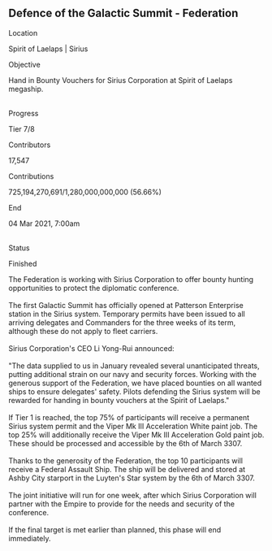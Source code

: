 ## Defence of the Galactic Summit - Federation

Location

Spirit of Laelaps \| Sirius

Objective

Hand in Bounty Vouchers for Sirius Corporation at Spirit of Laelaps
megaship.

\
Progress

Tier 7/8

Contributors

17,547

Contributions

725,194,270,691/1,280,000,000,000 (56.66%)

End

04 Mar 2021, 7:00am

\
Status

Finished

The Federation is working with Sirius Corporation to offer bounty
hunting opportunities to protect the diplomatic conference.\
\
The first Galactic Summit has officially opened at Patterson Enterprise
station in the Sirius system. Temporary permits have been issued to all
arriving delegates and Commanders for the three weeks of its term,
although these do not apply to fleet carriers.\
\
Sirius Corporation\'s CEO Li Yong-Rui announced:\
\
\"The data supplied to us in January revealed several unanticipated
threats, putting additional strain on our navy and security forces.
Working with the generous support of the Federation, we have placed
bounties on all wanted ships to ensure delegates\' safety. Pilots
defending the Sirius system will be rewarded for handing in bounty
vouchers at the Spirit of Laelaps.\"\
\
If Tier 1 is reached, the top 75% of participants will receive a
permanent Sirius system permit and the Viper Mk III Acceleration White
paint job. The top 25% will additionally receive the Viper Mk III
Acceleration Gold paint job. These should be processed and accessible by
the 6th of March 3307.\
\
Thanks to the generosity of the Federation, the top 10 participants will
receive a Federal Assault Ship. The ship will be delivered and stored at
Ashby City starport in the Luyten\'s Star system by the 6th of March
3307.\
\
The joint initiative will run for one week, after which Sirius
Corporation will partner with the Empire to provide for the needs and
security of the conference.\
\
If the final target is met earlier than planned, this phase will end
immediately.
